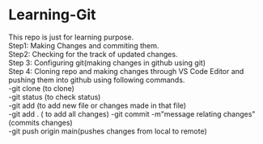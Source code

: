 # Learning-Git
This repo is just for learning purpose.
<br>
Step1: Making Changes and commiting them.
<br>
Step2: Checking for the track of updated changes.
<br>
Step 3: Configuring git(making changes in github using git)
<br>
Step 4: Cloning repo and making changes through VS Code Editor and pushing them into github using following commands.<br>
-git clone <repo-name>(to clone)<br>
-git status (to check status) <br>
-git add <fileName>(to add new file or changes made in that file)<br>
-git add . ( to add all changes)
-git commit -m"message relating changes"(commits changes)<br>
-git push origin main(pushes changes from local to remote)<br>
